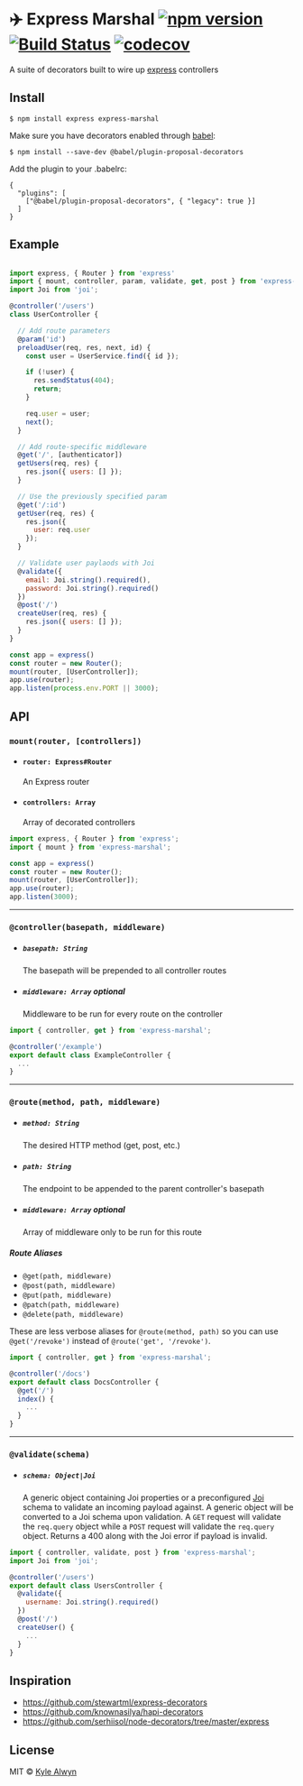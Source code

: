 # ✈️ Express Marshal [![npm version](https://badge.fury.io/js/express-marshal.svg)](http://badge.fury.io/js/express-marshal) [![Build Status](https://travis-ci.org/heydoctor/express-marshal.svg?branch=master)](https://travis-ci.org/heydoctor/express-marshal) [![codecov](https://codecov.io/gh/heydoctor/express-marshal/branch/master/graph/badge.svg)](https://codecov.io/gh/heydoctor/express-marshal)

A suite of decorators built to wire up [express](https://github.com/expressjs/express) controllers


## Install

```
$ npm install express express-marshal
```

Make sure you have decorators enabled through [babel](https://github.com/babel/babel):

```
$ npm install --save-dev @babel/plugin-proposal-decorators
```

Add the plugin to your .babelrc:
```
{
  "plugins": [
    ["@babel/plugin-proposal-decorators", { "legacy": true }]
  ]
}
```

## Example

```js

import express, { Router } from 'express'
import { mount, controller, param, validate, get, post } from 'express-marshal';
import Joi from 'joi';

@controller('/users')
class UserController {

  // Add route parameters
  @param('id')
  preloadUser(req, res, next, id) {
    const user = UserService.find({ id });

    if (!user) {
      res.sendStatus(404);
      return;
    }

    req.user = user;
    next();
  }

  // Add route-specific middleware
  @get('/', [authenticator])
  getUsers(req, res) {
    res.json({ users: [] });
  }

  // Use the previously specified param
  @get('/:id')
  getUser(req, res) {
    res.json({
      user: req.user
    });
  }

  // Validate user paylaods with Joi
  @validate({
    email: Joi.string().required(),
    password: Joi.string().required()
  })
  @post('/')
  createUser(req, res) {
    res.json({ users: [] });
  }
}

const app = express()
const router = new Router();
mount(router, [UserController]);
app.use(router);
app.listen(process.env.PORT || 3000);
```

## API

### `mount(router, [controllers])`

* #### `router: Express#Router`

  An Express router

* #### `controllers: Array`

  Array of decorated controllers

```js
import express, { Router } from 'express';
import { mount } from 'express-marshal';

const app = express()
const router = new Router();
mount(router, [UserController]);
app.use(router);
app.listen(3000);
```

---

### `@controller(basepath, middleware)`

* ##### `basepath: String`

  The basepath will be prepended to all controller routes

* ##### `middleware: Array` *optional*

  Middleware to be run for every route on the controller

```js
import { controller, get } from 'express-marshal';

@controller('/example')
export default class ExampleController {
  ...
}
```
---

### `@route(method, path, middleware)`

* ##### `method: String`

  The desired HTTP method (get, post, etc.)

* ##### `path: String`

  The endpoint to be appended to the parent controller's basepath

* ##### `middleware: Array` *optional*

  Array of middleware only to be run for this route

##### Route Aliases

* `@get(path, middleware)`
* `@post(path, middleware)`
* `@put(path, middleware)`
* `@patch(path, middleware)`
* `@delete(path, middleware)`

These are less verbose aliases for `@route(method, path)` so you can use `@get('/revoke')` instead of `@route('get', '/revoke')`.

```js
import { controller, get } from 'express-marshal';

@controller('/docs')
export default class DocsController {
  @get('/')
  index() {
    ...
  }
}
```
---

### `@validate(schema)`

* ##### `schema: Object|Joi`

  A generic object containing Joi properties or a preconfigured [Joi](https://github.com/hapijs/joi) schema to validate an incoming payload against. A generic object will be converted to a Joi schema upon validation. A `GET` request will validate the `req.query` object while a `POST` request will validate the `req.query` object. Returns a 400 along with the Joi error if payload is invalid.

```js
import { controller, validate, post } from 'express-marshal';
import Joi from 'joi';

@controller('/users')
export default class UsersController {
  @validate({
    username: Joi.string().required()
  })
  @post('/')
  createUser() {
    ...
  }
}
```

## Inspiration

* https://github.com/stewartml/express-decorators
* https://github.com/knownasilya/hapi-decorators
* https://github.com/serhiisol/node-decorators/tree/master/express

## License

MIT © [Kyle Alwyn](https://kylealwyn.com)
